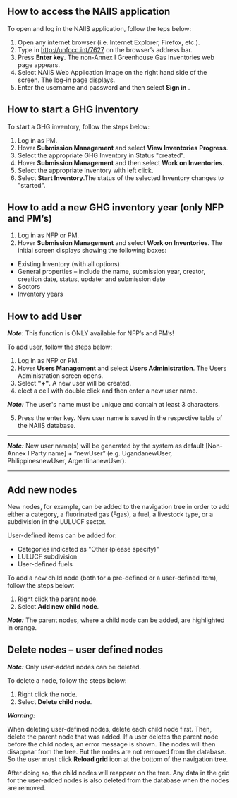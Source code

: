## How to access the NAIIS application
To open and log in the NAIIS application, follow the teps below:
1. Open any internet browser (i.e. Internet Explorer, Firefox, etc.).
2. Type in http://unfccc.int/7627 on the browser’s address bar. 
3. Press **Enter key**. The non-Annex I Greenhouse Gas Inventories web page appears.
4. Select NAIIS Web Application image on the right hand side of the screen. The log-in page displays. 
5. Enter the username and password and then select **Sign in** . 

## How to start a GHG inventory	
To start a GHG inventory, follow the steps below:
1. Log in as PM.
2. Hover **Submission Management** and select **View Inventories Progress**.
3. Select the appropriate GHG Inventory in Status "created".
4. Hover **Submission Management** and then select **Work on Inventories**. 
5. Select the appropriate Inventory with left click.
6. Select **Start Inventory**.The status of the selected Inventory changes to "started".  

## How to add a new GHG inventory year (only NFP and PM’s)

1. Log in as NFP or PM.
2. Hover **Submission Management** and select **Work on Inventories**. The initial screen displays showing the following boxes:
* Existing Inventory (with all options)
* General properties – include the name, submission year, creator, creation date, status, updater and submission date 
* Sectors
* Inventory years

## How to add User
**_Note_**: This function is ONLY available for NFP’s and PM’s!

To add user, follow the steps below:
1. Log in as NFP or PM.
2. Hover **Users Management** and select **Users Administration**. The Users Administration screen opens.
3. Select **"+"**. A new user will be created.
4. elect a cell with double click and then enter a new user name.

**_Note:_** The user's name must be unique and contain at least 3 characters.

5. Press the enter key. New user name is saved in the respective table of the NAIIS database.

-------------------------------------------------------------------------------------
**_Note:_** New user name(s) will be generated by the system as default [Non-Annex I Party name] + “newUser” (e.g. UgandanewUser, PhilippinesnewUser, ArgentinanewUser).

-------------------------------------------------------------------------------------

## Add new nodes
New nodes, for example, can be added to the navigation tree in order to add either a category, a fluorinated gas (Fgas), a fuel, a livestock type, or a subdivision in the LULUCF sector.

User-defined items can be added for:
* Categories indicated as "Other (please specify)"
* LULUCF subdivision
* User-defined fuels

To add a new child node (both for a pre-defined or a user-defined item), follow the steps below:
1. Right click the parent node.
2. Select **Add new child node**. 

**_Note:_** The parent nodes, where a child node can be added, are highlighted in orange.

## Delete nodes – user defined nodes

**_Note:_** Only user-added nodes can be deleted. 

To delete a node, follow the steps below:
1. Right click the node.
2. Select **Delete child node**.

**_Warning:_** 

When deleting user-defined nodes, delete each child node first. Then, delete the parent node that was added. If a user deletes the parent node before the child nodes, an error message is shown. The nodes will then disappear from the tree. But the nodes are not removed from the database. So the user must click **Reload grid** icon at the bottom of the navigation tree.

After doing so, the child nodes will reappear on the tree. Any data in the grid for the user-added nodes is also deleted from the database when the nodes are removed.